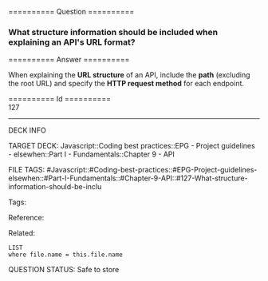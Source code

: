 ========== Question ==========  

### What structure information should be included when explaining an API's URL format?  

========== Answer ==========  

When explaining the **URL structure** of an API, include the **path** (excluding the root URL) and specify the **HTTP request method** for each endpoint.

========== Id ==========  
127

---

DECK INFO

TARGET DECK: Javascript::Coding best practices::EPG - Project guidelines - elsewhen::Part I - Fundamentals::Chapter 9 - API

FILE TAGS: #Javascript::#Coding-best-practices::#EPG-Project-guidelines-elsewhen::#Part-I-Fundamentals::#Chapter-9-API::#127-What-structure-information-should-be-inclu

Tags:

Reference:

Related:

```dataview
LIST
where file.name = this.file.name
```

QUESTION STATUS: Safe to store
